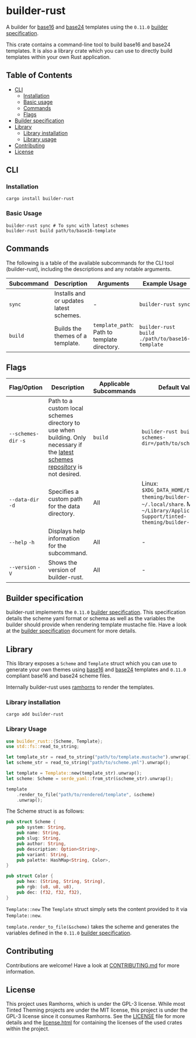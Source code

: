# builder-rust

A builder for [base16] and [base24] templates using the `0.11.0` [builder
specification].

This crate contains a command-line tool to build base16 and base24
templates. It is also a library crate which you can use to directly
build templates within your own Rust application.

## Table of Contents

- [CLI](#cli)
  - [Installation](#installation)
  - [Basic usage](#basic-usage)
  - [Commands](#commands)
  - [Flags](#flags)
- [Builder specification](#builder-specification)
- [Library](#library)
  - [Library installation](#library-installation)
  - [Library usage](#library-usage)
- [Contributing](#contributing)
- [License](#license)

## CLI

### Installation

```shell
cargo install builder-rust
```

### Basic Usage

```shell
builder-rust sync # To sync with latest schemes
builder-rust build path/to/base16-template
```

## Commands

The following is a table of the available subcommands for the CLI tool (builder-rust), including the descriptions and any notable arguments.

| Subcommand | Description                          | Arguments            | Example Usage                              |
|------------|--------------------------------------|----------------------|--------------------------------------------|
| `sync`  | Installs and or updates latest schemes. | - | `builder-rust sync` |
| `build` | Builds the themes of a template. | `template_path`: Path to template directory. | `builder-rust build ./path/to/base16-template` |

## Flags

| Flag/Option       | Description                             | Applicable Subcommands | Default Value | Example Usage                             |
|-------------------|-----------------------------------------|------------------------|---------------|-------------------------------------------|
| `--schemes-dir` `-s`   | Path to a custom local schemes directory to use when building. Only necessary if the [latest schemes repository] is not desired. | `build` | `builder-rust build . --schemes-dir=/path/to/schemes/dir` |
| `--data-dir` `-d`   | Specifies a custom path for the data directory. | All | Linux: `$XDG_DATA_HOME/tinted-theming/builder-rust` or `~/.local/share`. MacOS: `~/Library/Application\ Support/tinted-theming/builder-rust` | `builder-rust sync --data-dir /path/to/custom/data-dir` |
| `--help` `-h`     | Displays help information for the subcommand. | All | - | `builder-rust --help`, `builder-rust build --help`, etc |
| `--version` `-V`  | Shows the version of builder-rust. | All | - | `builder-rust --version` |

## Builder specification

builder-rust implements the `0.11.0` [builder specification]. This
specification details the scheme yaml format or schema as well as the
variables the builder should provide when rendering template mustache
file. Have a look at the [builder specification] document for more
details.

## Library

This library exposes a `Scheme` and `Template` struct which you can
use to generate your own themes using [base16] and [base24] templates and
`0.11.0` compliant base16 and base24 scheme files.

Internally builder-rust uses [ramhorns] to render the templates.

### Library installation

```shell
cargo add builder-rust
```

### Library Usage

```rust
use builder_rust::{Scheme, Template};
use std::fs::read_to_string;

let template_str = read_to_string("path/to/template.mustache").unwrap();
let scheme_str = read_to_string("path/to/scheme.yml").unwrap();

let template = Template::new(template_str).unwrap();
let scheme: Scheme = serde_yaml::from_str(&scheme_str).unwrap();

template
    .render_to_file("path/to/rendered/template", &scheme)
    .unwrap();
```

The Scheme struct is as follows:

```rust
pub struct Scheme {
    pub system: String,
    pub name: String,
    pub slug: String,
    pub author: String,
    pub description: Option<String>,
    pub variant: String,
    pub palette: HashMap<String, Color>,
}

pub struct Color {
    pub hex: (String, String, String),
    pub rgb: (u8, u8, u8),
    pub dec: (f32, f32, f32),
}
```

`Template::new`
The `Template` struct simply sets the content provided to it via
`Template::new`.

`template.render_to_file(&scheme)` takes the scheme and generates the
variables defined in the `0.11.0` [builder specification].

## Contributing

Contributions are welcome! Have a look at [CONTRIBUTING.md] for more
information.

## License

This project uses Ramhorns, which is under the GPL-3 license. While most
Tinted Theming projects are under the MIT license, this project is under
the GPL-3 license since it consumes Ramhorns. See the [LICENSE] file for
more details and the [license.html] for containing the licenses of the
used crates within the project.

[latest schemes repository]: https://github.com/tinted-theming/schemes
[home repository]: https://github.com/tinted-theming/home
[builder specification]: https://github.com/tinted-theming/home/blob/main/builder.md
[base16]: https://github.com/tinted-theming/home/blob/main/styling.md
[base24]: https://github.com/tinted-theming/base24/blob/master/styling.md
[ramhorns]: https://docs.rs/ramhorns/latest/ramhorns/index.html
[builder specification]: https://github.com/tinted-theming/home/blob/main/builder.md
[LICENSE]: [LICENSE]
[license.html]: [license.html]
[CONTRIBUTING.md]: [CONTRIBUTING.md]
